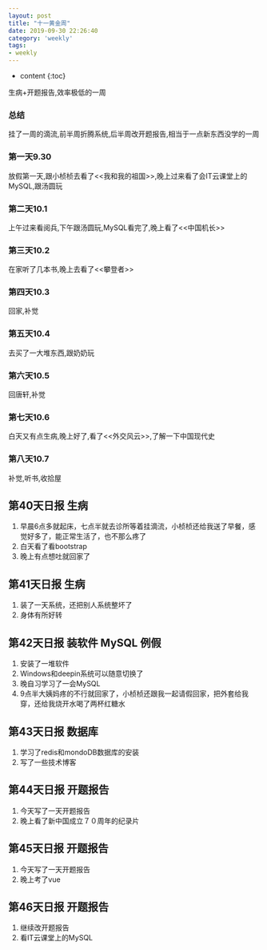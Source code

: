 ```yaml
---
layout: post
title: "十一黄金周"
date: 2019-09-30 22:26:40
category: 'weekly'
tags:
- weekly
---
```

* content
{:toc}

生病+开题报告,效率极低的一周
















### 总结
挂了一周的滴流,前半周折腾系统,后半周改开题报告,相当于一点新东西没学的一周  

### 第一天9.30
放假第一天,跟小桢桢去看了<<我和我的祖国>>,晚上过来看了会IT云课堂上的MySQL,跟汤圆玩  

### 第二天10.1
上午过来看阅兵,下午跟汤圆玩,MySQL看完了,晚上看了<<中国机长>>  

### 第三天10.2
在家听了几本书,晚上去看了<<攀登者>>  

### 第四天10.3
回家,补觉  

### 第五天10.4
去买了一大堆东西,跟奶奶玩  

### 第六天10.5
回唐轩,补觉  

### 第七天10.6
白天又有点生病,晚上好了,看了<<外交风云>>,了解一下中国现代史  

### 第八天10.7
补觉,听书,收拾屋  


## 第40天日报 生病













1. 早晨6点多就起床，七点半就去诊所等着挂滴流，小桢桢还给我送了早餐，感觉好多了，能正常生活了，也不那么疼了    
2. 白天看了看bootstrap   
3. 晚上有点想吐就回家了  




## 第41天日报 生病













1. 装了一天系统，还把别人系统整坏了  
2. 身体有所好转


## 第42天日报 装软件 MySQL 例假













1. 安装了一堆软件  
2. Windows和deepin系统可以随意切换了  
3. 晚自习学习了一会MySQL  
4. 9点半大姨妈疼的不行就回家了，小桢桢还跟我一起请假回家，把外套给我穿，还给我烧开水喝了两杯红糖水  


## 第43天日报 数据库













1. 学习了redis和mondoDB数据库的安装    
2. 写了一些技术博客  


## 第44天日报 开题报告













1. 今天写了一天开题报告　　
2. 晚上看了新中国成立７０周年的纪录片　　


## 第45天日报 开题报告













1. 今天写了一天开题报告　　
2. 晚上考了vue


## 第46天日报 开题报告













1. 继续改开题报告　　
2. 看IT云课堂上的MySQL